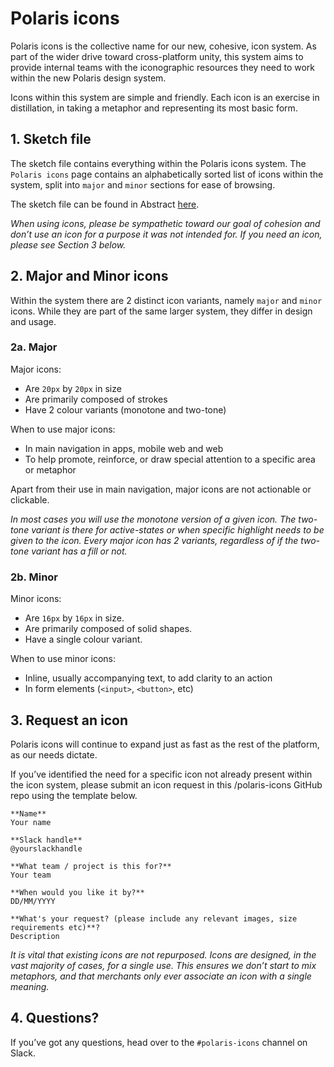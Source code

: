 # Polaris icons

Polaris icons is the collective name for our new, cohesive, icon system. As part of the wider drive toward cross-platform unity, this system aims to provide internal teams with the iconographic resources they need to work within the new Polaris design system.

Icons within this system are simple and friendly. Each icon is an exercise in distillation, in taking a metaphor and representing its most basic form.

## 1.	Sketch file

The sketch file contains everything within the Polaris icons system. The `Polaris icons` page contains an alphabetically sorted list of icons within the system, split into `major` and `minor` sections for ease of browsing.

The sketch file can be found in Abstract [here](https://share.abstractapp.com/f348c474-832c-4032-8867-4c84286d8666).

_When using icons, please be sympathetic toward our goal of cohesion and don’t use an icon for a purpose it was not intended for. If you need an icon, please see *Section 3* below._

## 2.	Major and Minor icons

Within the system there are 2 distinct icon variants, namely `major` and `minor` icons. While they are part of the same larger system, they differ in design and usage.

### 2a.	Major

Major icons:

* Are `20px` by `20px` in size
* Are primarily composed of strokes
* Have 2 colour variants (monotone and two-tone)

When to use major icons:

* In main navigation in apps, mobile web and web
* To help promote, reinforce, or draw special attention to a specific area or metaphor

Apart from their use in main navigation, major icons are not actionable or clickable.

_In most cases you will use the monotone version of a given icon. The two-tone variant is there for active-states or when specific highlight needs to be given to the icon. Every major icon has 2 variants, regardless of if the two-tone variant has a fill or not._

### 2b. Minor

Minor icons:

* Are `16px` by `16px` in size.
* Are primarily composed of solid shapes.
* Have a single colour variant.

When to use minor icons:

* Inline, usually accompanying text, to add clarity to an action
* In form elements (`<input>`, `<button>`, etc)

## 3.	Request an icon

Polaris icons will continue to expand just as fast as the rest of the platform, as our needs dictate.

If you’ve identified the need for a specific icon not already present within the icon system, please submit an icon request in this /polaris-icons GitHub repo using the template below.

```
**Name**
Your name

**Slack handle**
@yourslackhandle

**What team / project is this for?**
Your team

**When would you like it by?** 
DD/MM/YYYY

**What's your request? (please include any relevant images, size requirements etc)**?
Description
```

_It is vital that existing icons are not repurposed. Icons are designed, in the vast majority of cases, for a single use. This ensures we don’t start to mix metaphors, and that merchants only ever associate an icon with a single meaning._

## 4.	Questions?

If you’ve got any questions, head over to the `#polaris-icons` channel on Slack.
